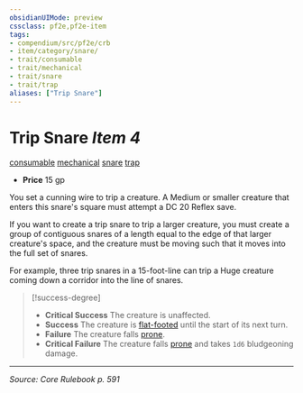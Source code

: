 ```yaml
---
obsidianUIMode: preview
cssclass: pf2e,pf2e-item
tags:
- compendium/src/pf2e/crb
- item/category/snare/
- trait/consumable
- trait/mechanical
- trait/snare
- trait/trap
aliases: ["Trip Snare"]
---
```

# Trip Snare *Item 4*  
[consumable](consumable.md "Consumable Item Trait")  [mechanical](mechanical.md "Mechanical Hazard Trait")  [snare](snare.md "Snare Item Trait")  [trap](trap.md "Trap Hazard Trait")  

- **Price** 15 gp

You set a cunning wire to trip a creature. A Medium or smaller creature that enters this snare's square must attempt a DC 20 Reflex save.

If you want to create a trip snare to trip a larger creature, you must create a group of contiguous snares of a length equal to the edge of that larger creature's space, and the creature must be moving such that it moves into the full set of snares.

For example, three trip snares in a 15-foot-line can trip a Huge creature coming down a corridor into the line of snares.

> [!success-degree] 
> - **Critical Success** The creature is unaffected.
> - **Success** The creature is [flat-footed](conditions.md#Flat-footed) until the start of its next turn.
> - **Failure** The creature falls [prone](conditions.md#Prone).
> - **Critical Failure** The creature falls [prone](conditions.md#Prone) and takes `1d6` bludgeoning damage.


---
*Source: Core Rulebook p. 591*